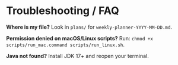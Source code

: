 # Troubleshooting / FAQ
**Where is my file?** Look in `plans/` for `weekly-planner-YYYY-MM-DD.md`.

**Permission denied on macOS/Linux scripts?** Run: `chmod +x scripts/run_mac.command scripts/run_linux.sh`.

**Java not found?** Install JDK 17+ and reopen your terminal.
